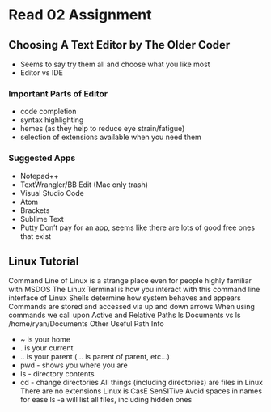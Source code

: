 # Read 02 Assignment

## Choosing A Text Editor by The Older Coder

- Seems to say try them all and choose what you like most
- Editor vs IDE

### Important Parts of Editor

- code completion
- syntax highlighting
- hemes (as they help to reduce eye strain/fatigue)
- selection of extensions available when you need them

### Suggested Apps

- Notepad++
- TextWrangler/BB Edit (Mac only trash)
- Visual Studio Code
- Atom
- Brackets
- Sublime Text
- Putty
Don’t pay for an app, seems like there are lots of good free ones that exist

## Linux Tutorial

Command Line of Linux is a strange place even for people highly familiar with MSDOS
The Linux Terminal is how you interact with this command line interface of Linux
Shells determine how system behaves and appears
Commands are stored and accessed via up and down arrows
When using commands we call upon Active and Relative Paths
ls Documents vs ls /home/ryan/Documents
Other Useful Path Info

- ~ is your home
- . is your current
- .. is your parent (... is parent of parent, etc…)
- pwd - shows you where you are
- ls - directory contents
- cd - change directories
All things (including directories) are files in Linux
There are no extensions
Linux is CasE SenSITive
Avoid spaces in names for ease
ls -a will list all files, including hidden ones
